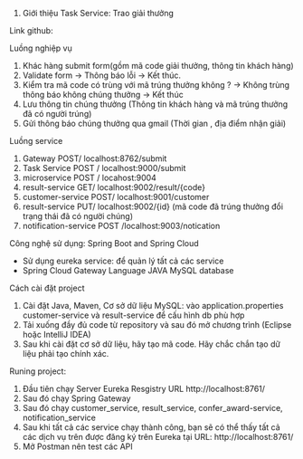1. Giới thiệu
Task Service: Trao giải thưởng 

Link github: 

Luồng nghiệp vụ
1. Khác hàng submit form(gồm mã code giải thưởng, thông tin khách hàng)
2. Validate form -> Thông báo lỗi -> Kết thúc.
3. Kiểm tra mã code có trùng với mã trúng thưởng không ? 
-> Không trùng thông báo không chúng thưởng -> Kết thúc
4. Lưu thông tin chúng thưởng (Thông tin khách hàng và mã trúng thưởng đã có người trúng)
5. Gửi thông báo chúng thưởng qua gmail (Thời gian , địa điểm nhận giải)

Luồng service

1. Gateway POST/ localhost:8762/submit
2. Task Service POST / localhost:9000/submit
3. microservice POST / locahost:9004
4. result-service GET/ localhost:9002/result/{code}
5. customer-service POST/ localhost:9001/customer
6. result-service PUT/ localhost:9002/{id} (mã code đã trúng thưởng đổi trạng thái đã có người chúng)
7. notification-service POST /localhost:9003/notication 

Công nghệ sử dụng:
Spring Boot and Spring Cloud
+ Sử dụng eureka service: để quản lý tất cả các service
+ Spring Cloud Gateway
Language JAVA
MySQL database

Cách cài đặt project
1. Cài đặt Java, Maven, Cơ sở dữ liệu MySQL: vào application.properties customer-service và result-service để cấu hình db phù hợp
2. Tải xuống đầy đủ code từ repository và sau đó mở chương trình (Eclipse hoặc IntelliJ IDEA)
3. Sau khi cài đặt cơ sở dữ liệu, hãy tạo mã code. Hãy chắc chắn tạo dữ liệu phải tạo chính xác.

Runing project:
1. Đầu tiên chạy Server Eureka Resgistry URL http://localhost:8761/
2. Sau đó chạy Spring Gateway
3. Sau đó chạy customer_service, result_service, confer_award-service, notification_service
4. Sau khi tất cả các service chạy thành công, bạn sẽ có thể thấy tất cả các dịch vụ trên được đăng ký 
trên Eureka tại URL: http://localhost:8761/  
5. Mở Postman nên test các API
